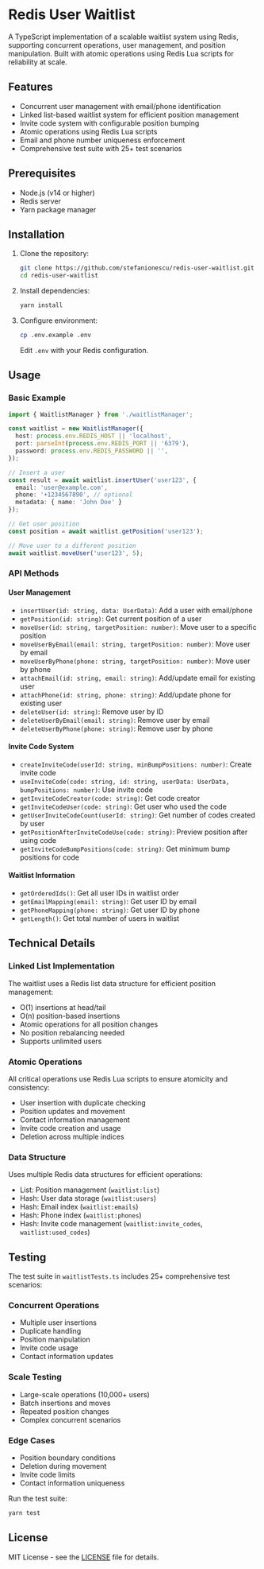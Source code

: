 # Redis User Waitlist

A TypeScript implementation of a scalable waitlist system using Redis, supporting concurrent operations, user management, and position manipulation. Built with atomic operations using Redis Lua scripts for reliability at scale.

## Features

- Concurrent user management with email/phone identification
- Linked list-based waitlist system for efficient position management
- Invite code system with configurable position bumping
- Atomic operations using Redis Lua scripts
- Email and phone number uniqueness enforcement
- Comprehensive test suite with 25+ test scenarios

## Prerequisites

- Node.js (v14 or higher)
- Redis server
- Yarn package manager

## Installation

1. Clone the repository:
   ```bash
   git clone https://github.com/stefanionescu/redis-user-waitlist.git
   cd redis-user-waitlist
   ```

2. Install dependencies:
   ```bash
   yarn install
   ```

3. Configure environment:
   ```bash
   cp .env.example .env
   ```
   Edit `.env` with your Redis configuration.

## Usage

### Basic Example

```typescript
import { WaitlistManager } from './waitlistManager';

const waitlist = new WaitlistManager({
  host: process.env.REDIS_HOST || 'localhost',
  port: parseInt(process.env.REDIS_PORT || '6379'),
  password: process.env.REDIS_PASSWORD || '',
});

// Insert a user
const result = await waitlist.insertUser('user123', {
  email: 'user@example.com',
  phone: '+1234567890', // optional
  metadata: { name: 'John Doe' }
});

// Get user position
const position = await waitlist.getPosition('user123');

// Move user to a different position
await waitlist.moveUser('user123', 5);
```

### API Methods

#### User Management
- `insertUser(id: string, data: UserData)`: Add a user with email/phone
- `getPosition(id: string)`: Get current position of a user
- `moveUser(id: string, targetPosition: number)`: Move user to a specific position
- `moveUserByEmail(email: string, targetPosition: number)`: Move user by email
- `moveUserByPhone(phone: string, targetPosition: number)`: Move user by phone
- `attachEmail(id: string, email: string)`: Add/update email for existing user
- `attachPhone(id: string, phone: string)`: Add/update phone for existing user
- `deleteUser(id: string)`: Remove user by ID
- `deleteUserByEmail(email: string)`: Remove user by email
- `deleteUserByPhone(phone: string)`: Remove user by phone

#### Invite Code System
- `createInviteCode(userId: string, minBumpPositions: number)`: Create invite code
- `useInviteCode(code: string, id: string, userData: UserData, bumpPositions: number)`: Use invite code
- `getInviteCodeCreator(code: string)`: Get code creator
- `getInviteCodeUser(code: string)`: Get user who used the code
- `getUserInviteCodeCount(userId: string)`: Get number of codes created by user
- `getPositionAfterInviteCodeUse(code: string)`: Preview position after using code
- `getInviteCodeBumpPositions(code: string)`: Get minimum bump positions for code

#### Waitlist Information
- `getOrderedIds()`: Get all user IDs in waitlist order
- `getEmailMapping(email: string)`: Get user ID by email
- `getPhoneMapping(phone: string)`: Get user ID by phone
- `getLength()`: Get total number of users in waitlist

## Technical Details

### Linked List Implementation

The waitlist uses a Redis list data structure for efficient position management:
- O(1) insertions at head/tail
- O(n) position-based insertions
- Atomic operations for all position changes
- No position rebalancing needed
- Supports unlimited users

### Atomic Operations

All critical operations use Redis Lua scripts to ensure atomicity and consistency:
- User insertion with duplicate checking
- Position updates and movement
- Contact information management
- Invite code creation and usage
- Deletion across multiple indices

### Data Structure

Uses multiple Redis data structures for efficient operations:
- List: Position management (`waitlist:list`)
- Hash: User data storage (`waitlist:users`)
- Hash: Email index (`waitlist:emails`)
- Hash: Phone index (`waitlist:phones`)
- Hash: Invite code management (`waitlist:invite_codes`, `waitlist:used_codes`)

## Testing

The test suite in `waitlistTests.ts` includes 25+ comprehensive test scenarios:

### Concurrent Operations
- Multiple user insertions
- Duplicate handling
- Position manipulation
- Invite code usage
- Contact information updates

### Scale Testing
- Large-scale operations (10,000+ users)
- Batch insertions and moves
- Repeated position changes
- Complex concurrent scenarios

### Edge Cases
- Position boundary conditions
- Deletion during movement
- Invite code limits
- Contact information uniqueness

Run the test suite:
```bash
yarn test
```

## License

MIT License - see the [LICENSE](LICENSE) file for details.